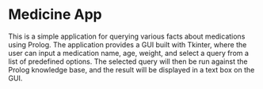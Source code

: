 # Medicine App

This is a simple application for querying various facts about medications using Prolog.
The application provides a GUI built with Tkinter, where the user can input a medication name, age, weight, and select a query from a list of predefined options.
The selected query will then be run against the Prolog knowledge base, and the result will be displayed in a text box on the GUI.
